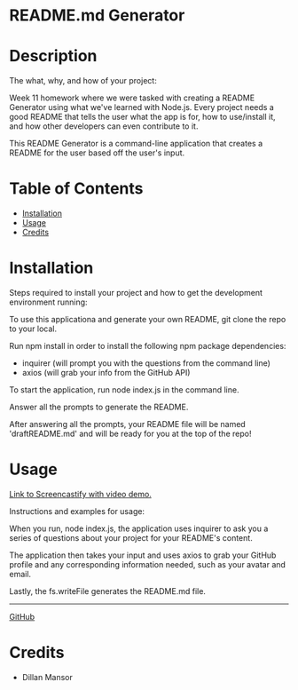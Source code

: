 # README.md Generator

# Description 

The what, why, and how of your project:

Week 11 homework where we were tasked with creating a README Generator using what we've learned with Node.js. Every project needs a good README that tells the user what the app is for, how to use/install it, and how other developers can even contribute to it. 

This README Generator is a command-line application that creates a README for the user based off the user's input. 


# Table of Contents
* [Installation](#installation) 
* [Usage](#usage) 
* [Credits](#credits)


# Installation 

Steps required to install your project and how to get the development environment running:

To use this applicationa and generate your own README, git clone the repo to your local. 

Run npm install in order to install the following npm package dependencies:
  - inquirer (will prompt you with the questions from the command line)
  - axios (will grab your info from the GitHub API)

To start the application, run node index.js in the command line.

Answer all the prompts to generate the README.

After answering all the prompts, your README file will be named 'draftREADME.md' and will be ready for you at the top of the repo!

    
# Usage 

<a href="https://watch.screencastify.com/v/nI9aluohVtuIOLGDGgzh">Link to Screencastify with video demo.</a>

Instructions and examples for usage:

When you run, node index.js, the application uses inquirer to ask you a series of questions about your project for your README's content. 

The application then takes your input and uses axios to grab your GitHub profile and any corresponding information needed, such as your avatar and email. 

Lastly, the fs.writeFile generates the README.md file.
    
---

<a href="https://github.com/HayleyMcHugh/readme-generator.git">GitHub</a>

# Credits 

- Dillan Mansor




   



    
   
